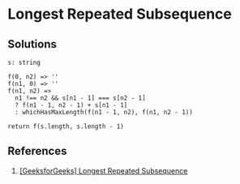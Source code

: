 # Longest Repeated Subsequence

## Solutions

```text
s: string

f(0, n2) => ''
f(n1, 0) => ''
f(n1, n2) =>
  n1 !== n2 && s[n1 - 1] === s[n2 - 1]
  ? f(n1 - 1, n2 - 1) + s[n1 - 1]
  : whichHasMaxLength(f(n1 - 1, n2), f(n1, n2 - 1))

return f(s.length, s.length - 1)
```

## References

1. [[GeeksforGeeks] Longest Repeated Subsequence](https://www.geeksforgeeks.org/longest-repeated-subsequence/)
